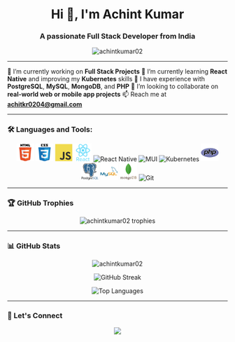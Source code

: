 <h1 align="center">Hi 👋, I'm Achint Kumar</h1>
<h3 align="center">A passionate Full Stack Developer from India</h3>

<p align="center">
  <img src="https://komarev.com/ghpvc/?username=achintkumar02&label=Profile%20views&color=0e75b6&style=flat" alt="achintkumar02" />
</p>

---

🔭 I’m currently working on **Full Stack Projects**
🌱 I’m currently learning **React Native** and improving my **Kubernetes** skills
🧠 I have experience with **PostgreSQL**, **MySQL**, **MongoDB**, and **PHP**
🤝 I’m looking to collaborate on **real-world web or mobile app projects**
📫 Reach me at **achitkr0204@gmail.com**

---

### 🛠️ Languages and Tools:

<p align="center">
  <img src="https://raw.githubusercontent.com/devicons/devicon/master/icons/html5/html5-original-wordmark.svg" alt="HTML5" width="40" height="40"/>
  <img src="https://raw.githubusercontent.com/devicons/devicon/master/icons/css3/css3-original-wordmark.svg" alt="CSS3" width="40" height="40"/>
  <img src="https://raw.githubusercontent.com/devicons/devicon/master/icons/javascript/javascript-original.svg" alt="JavaScript" width="40" height="40"/>
  <img src="https://raw.githubusercontent.com/devicons/devicon/master/icons/react/react-original-wordmark.svg" alt="React" width="40" height="40"/>
  <img src="https://reactnative.dev/img/header_logo.svg" alt="React Native" width="40" height="40"/>
  <img src="https://cdn.worldvectorlogo.com/logos/material-ui-1.svg" alt="MUI" width="40" height="40"/>
  <img src="https://www.vectorlogo.zone/logos/kubernetes/kubernetes-icon.svg" alt="Kubernetes" width="40" height="40"/>
  <img src="https://raw.githubusercontent.com/devicons/devicon/master/icons/php/php-original.svg" alt="PHP" width="40" height="40"/>
  <img src="https://raw.githubusercontent.com/devicons/devicon/master/icons/postgresql/postgresql-original-wordmark.svg" alt="PostgreSQL" width="40" height="40"/>
  <img src="https://raw.githubusercontent.com/devicons/devicon/master/icons/mysql/mysql-original-wordmark.svg" alt="MySQL" width="40" height="40"/>
  <img src="https://raw.githubusercontent.com/devicons/devicon/master/icons/mongodb/mongodb-original-wordmark.svg" alt="MongoDB" width="40" height="40"/>
  <img src="https://www.vectorlogo.zone/logos/git-scm/git-scm-icon.svg" alt="Git" width="40" height="40"/>
</p>

---

### 🏆 GitHub Trophies

<p align="center">
  <img src="https://github-profile-trophy.vercel.app/?username=achintkumar02&theme=flat&margin-w=15&margin-h=15&no-frame=true&rank=SSS,SS,S,AAA,AA,A,B,C&column=6&title=Stars,Followers,Commits,Repositories,PullRequest,Issues" alt="achintkumar02 trophies" />
</p>

---

### 📊 GitHub Stats

<p align="center">
  <img src="https://github-readme-stats.vercel.app/api?username=achintkumar02&show_icons=true&theme=react&locale=en" alt="achintkumar02" />
</p>
<p align="center">
  <img src="https://github-readme-streak-stats.herokuapp.com/?user=achintkumar02&theme=react" alt="GitHub Streak" />
</p>
<p align="center">
  <img src="https://github-readme-stats.vercel.app/api/top-langs/?username=achintkumar02&layout=compact&theme=react" alt="Top Languages" />
</p>

---

### 🔗 Let's Connect

<p align="center">
  <a href="mailto:achitkr0204@gmail.com">
    <img src="https://img.shields.io/badge/Gmail-D14836?style=for-the-badge&logo=gmail&logoColor=white"/>
  </a>
</p>

